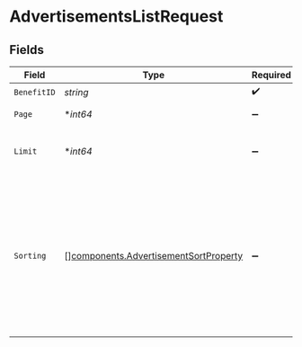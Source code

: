 # AdvertisementsListRequest


## Fields

| Field                                                                                                                                                                   | Type                                                                                                                                                                    | Required                                                                                                                                                                | Description                                                                                                                                                             |
| ----------------------------------------------------------------------------------------------------------------------------------------------------------------------- | ----------------------------------------------------------------------------------------------------------------------------------------------------------------------- | ----------------------------------------------------------------------------------------------------------------------------------------------------------------------- | ----------------------------------------------------------------------------------------------------------------------------------------------------------------------- |
| `BenefitID`                                                                                                                                                             | *string*                                                                                                                                                                | :heavy_check_mark:                                                                                                                                                      | N/A                                                                                                                                                                     |
| `Page`                                                                                                                                                                  | **int64*                                                                                                                                                                | :heavy_minus_sign:                                                                                                                                                      | Page number, defaults to 1.                                                                                                                                             |
| `Limit`                                                                                                                                                                 | **int64*                                                                                                                                                                | :heavy_minus_sign:                                                                                                                                                      | Size of a page, defaults to 10. Maximum is 100.                                                                                                                         |
| `Sorting`                                                                                                                                                               | [][components.AdvertisementSortProperty](../../models/components/advertisementsortproperty.md)                                                                          | :heavy_minus_sign:                                                                                                                                                      | Sorting criterion. Several criteria can be used simultaneously and will be applied in order. Add a minus sign `-` before the criteria name to sort by descending order. |